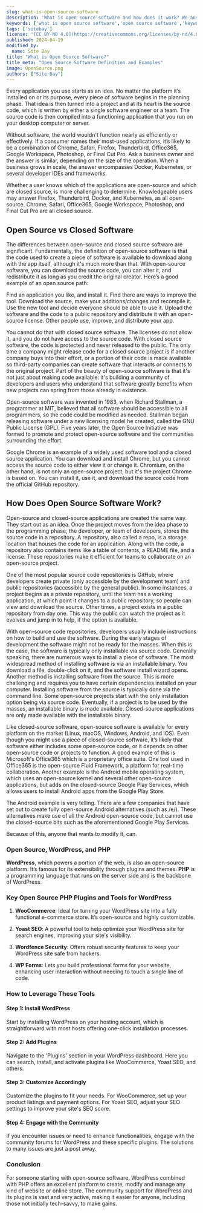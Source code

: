 ```yaml
---
slug: what-is-open-source-software
description: 'What is open source software and how does it work? We answer these questions, note the advantages and disadvantages of open source software, plus examples.'
keywords: ['what is open source software','open source software','keywords','open source software definition']
tags: ['sitebay']
license: '[CC BY-ND 4.0](https://creativecommons.org/licenses/by-nd/4.0)'
published: 2024-04-19
modified_by:
  name: Site Bay
title: "What is Open Source Software?"
title_meta: "Open Source Software Definition and Examples"
image: OpenSource.png
authors: ["Site Bay"]
---
```


Every application you use starts as an idea. No matter the platform it’s installed on or its purpose, every piece of software begins in the planning phase. That idea is then turned into a project and at its heart is the source code, which is written by either a single software engineer or a team. The source code is then compiled into a functioning application that you run on your desktop computer or server.

Without software, the world wouldn't function nearly as efficiently or effectively. If a consumer names their most-used applications, it’s likely to be a combination of Chrome, Safari, Firefox, Thunderbird, Office365, Google Workspace, Photoshop, or Final Cut Pro. Ask a business owner and the answer is similar, depending on the size of the operation. When a business grows in scale, the answer encompasses Docker, Kubernetes, or several developer IDEs and frameworks.

Whether a user knows which of the applications are open-source and which are closed source, is more challenging to determine. Knowledgeable users may answer Firefox, Thunderbird, Docker, and Kubernetes, as all open-source. Chrome, Safari, Office365, Google Workspace, Photoshop, and Final Cut Pro are all closed source.

## Open Source vs Closed Software

The differences between open-source and closed source software are significant. Fundamentally, the definition of open-source software is that the code used to create a piece of software is available to download along with the app itself, although it's much more than that.
With open-source software, you can download the source code, you can alter it, and redistribute it as long as you credit the original creator. Here’s a good example of an open source path:

Find an application you like, and install it.
Find there are ways to improve the tool.
Download the source, make your additions/changes and recompile it.
Use the new tool and decide everyone should be able to use it.
Upload the software and the code to a public repository and distribute it with an open-source license.
Other people use, improve, and distribute your app.

You cannot do that with closed source software. The licenses do not allow it, and you do not have access to the source code. With closed source software, the code is protected and never released to the public. The only time a company might release code for a closed source project is if another company buys into their effort, or a portion of their code is made available so third-party companies can create software that interacts or connects to the original project.
Part of the beauty of open-source software is that it's not just about making code available: it's building a community of developers and users who understand that software greatly benefits when new projects can spring from those already in existence.

Open-source software was invented in 1983, when Richard Stallman, a programmer at MIT, believed that all software should be accessible to all programmers, so the code could be modified as needed. Stallman began releasing software under a new licensing model he created, called the GNU Public License (GPL). Five years later, the Open Source Initiative was formed to promote and protect open-source software and the communities surrounding the effort.

Google Chrome is an example of a widely used software tool and a closed source application. You can download and install Chrome, but you cannot access the source code to either view it or change it. Chromium, on the other hand, is not only an open-source project, but it's the project Chrome is based on. You can install it, use it, and download the source code from the official GitHub repository.

## How Does Open Source Software Work?

Open-source and closed-source applications are created the same way. They start out as an idea. Once the project moves from the idea phase to the programming phase, the developer, or team of developers, stores the source code in a repository. A repository, also called a repo, is a storage location that houses the code for an application. Along with the code, a repository also contains items like a table of contents, a README file, and a license. These repositories make it efficient for teams to collaborate on an open-source project.

One of the most popular source code repositories is GitHub, where developers create private (only accessible by the development team) and public repositories (accessible by the general public). In some instances, a project begins as a private repository, until the team has a working application, at which point it changes to a public repository, so people can view and download the source. Other times, a project exists in a public repository from day one. This way the public can watch the project as it evolves and jump in to help, if the option is available.

With open-source code repositories, developers usually include instructions on how to build and use the software. During the early stages of development the software might not be ready for the masses. When this is the case, the software is typically only installable via source code. Generally speaking, there are numerous ways to install a piece of software. The most widespread method of installing software is via an installable binary. You download a file, double-click on it, and the software install wizard opens. Another method is installing software from the source. This is more challenging and requires you to have certain dependencies installed on your computer. Installing software from the source is typically done via the command line. Some open-source projects start with the only installation option being via source code. Eventually, if a project is to be used by the masses, an installable binary is made available. Closed-source applications are only made available with the installable binary.

Like closed-source software, open-source software is available for every platform on the market (Linux, macOS, Windows, Android, and iOS). Even though you might use a piece of closed-source software, it’s likely that software either includes some open-source code, or it depends on other open-source code or projects to function. A good example of this is Microsoft's Office365 which is a proprietary office suite. One tool used in Office365 is the open-source Fluid Framework, a platform for real-time collaboration. Another example is the Android mobile operating system, which uses an open-source kernel and several other open-source applications, but adds on the closed-source Google Play Services, which allows users to install Android apps from the Google Play Store.

The Android example is very telling. There are a few companies that have set out to create fully open-source Android alternatives (such as /e/). These alternatives make use of all the Android open-source code, but cannot use the closed-source bits such as the aforementioned Google Play Services. 

Because of this, anyone that wants to modify it, can.

### Open Source, WordPress, and PHP

**WordPress**, which powers a portion of the web, is also an open-source platform. It’s famous for its extensibility through plugins and themes. **PHP** is a programming language that runs on the server side and is the backbone of WordPress.

### Key Open Source PHP Plugins and Tools for WordPress

1. **WooCommerce**: Ideal for turning your WordPress site into a fully functional e-commerce store. It’s open-source and highly customizable.

2. **Yoast SEO**: A powerful tool to help optimize your WordPress site for search engines, improving your site's visibility.

3. **Wordfence Security**: Offers robust security features to keep your WordPress site safe from hackers.

4. **WP Forms**: Lets you build professional forms for your website, enhancing user interaction without needing to touch a single line of code.

### How to Leverage These Tools

#### Step 1: Install WordPress
Start by installing WordPress on your hosting account, which is straightforward with most hosts offering one-click installation processes.

#### Step 2: Add Plugins
Navigate to the 'Plugins' section in your WordPress dashboard. Here you can search, install, and activate plugins like WooCommerce, Yoast SEO, and others.

#### Step 3: Customize Accordingly
Customize the plugins to fit your needs. For WooCommerce, set up your product listings and payment options. For Yoast SEO, adjust your SEO settings to improve your site's SEO score.

#### Step 4: Engage with the Community
If you encounter issues or need to enhance functionalities, engage with the community forums for WordPress and these specific plugins. The solutions to many issues are just a post away.

### Conclusion

For someone starting with open-source software, WordPress combined with PHP offers an excellent platform to create, modify and manage any kind of website or online store. The community support for WordPress and its plugins is vast and very active, making it easier for anyone, including those not initially tech-savvy, to make gains.